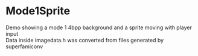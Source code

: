 # Mode1Sprite
Demo showing a mode 1 4bpp background and a sprite moving with player input  
Data inside imagedata.h was converted from files generated by superfamiconv